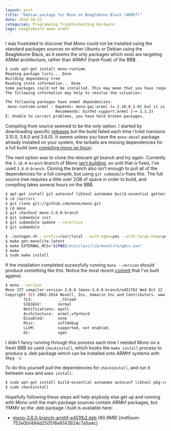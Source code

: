```yaml
---
layout: post
title: "Debian package for Mono on Beaglebone Black (ARMhf)"
date: 2014-10-23
categories: Programming Troubleshooting Hardware
tags: beagleboard mono armhf
---
```


I was frustrated to discover that Mono could not be installed using the standard packages sources on either Ubuntu or Debian using the Beaglebone Black, as it seems the only packages which exist are targeting ARMel architecture, rather than ARMhf (hard-float) of the BBB.

```bash
$ sudo apt-get install mono-runtime
Reading package lists... Done
Building dependency tree
Reading state information... Done
Some packages could not be installed. This may mean that you have requested an impossible situation or if you are using the unstable distribution that some required packages have not yet been created or been moved out of Incoming. 
The following information may help to resolve the situation:

The following packages have unmet dependencies:
 mono-runtime:armel : Depends: mono-gac:armel (= 2.10.8.1-8) but it is not installable
                      Recommends: binfmt-support:armel (>= 1.1.2)
E: Unable to correct problems, you have held broken packages.
```

Compiling from source seemed to be the only option. I started by downloading specific [releases][monorls] but the build failed each time I tried (versions 3.10.0, 3.8.0 and 3.6.0). It seems unless you have the `mono-devel` package already installed on your system, the tarballs are missing dependencies for a full build (see [compiling mono on linux][complnx]).

The next option was to clone the relevant git branch and try again. Currently the `3.10.0-branch` branch of Mono [isn't building](https://github.com/mono/mono/tree/mono-3.10.0-branch), so until that is fixed, I've used `3.8.0-branch`. Cloning the branch also isn't enough to pull all of the dependencies for a full compile, but using `git submodule` fixes this. The full source tree requires a little over 2GB of space in order to build, and compiling takes several hours on the BBB.

```bash
$ apt-get install git autoconf libtool automake build-essential gettext
$ cd /usr/src
$ git clone git://github.com/mono/mono.git
$ cd mono
$ git checkout mono-3.8.0-branch
$ git submodule init
$ git submodule update --recursive
$ git submodule
```

```bash
$ ./autogen.sh --prefix=/usr/local --with-sgen=yes --with-large-heap=yes --with-xen_opt=no --enable-parallel-mark --with-libgdiplus=/usr/local/lib
$ make get-monolite-latest
$ make EXTERNAL_MCS="${PWD}/mcs/class/lib/monolite/gmcs.exe"
$ make
$ sudo make install 
```

If the installation completed sucessfully running `mono --version` should produce something like this. Notice the most recent [commit][commit] that I've built against.

```bash
$ mono --version
Mono JIT compiler version 3.8.0 (mono-3.8.0-branch/e451fb2 Wed Oct 22 16:25:10 UTC 2014)
Copyright (C) 2002-2014 Novell, Inc, Xamarin Inc and Contributors. www.mono-project.com
        TLS:           __thread
        SIGSEGV:       normal
        Notifications: epoll
        Architecture:  armel,vfp+hard
        Disabled:      none
        Misc:          softdebug
        LLVM:          supported, not enabled.
        GC:            sgen
```

I didn't fancy running through this process each time I needed Mono on a fresh BBB so used `checkinstall`, which hooks the `make install` process to produce a .deb package which can be installed onto ARMhf systems with `dkpg -i`

To do this yourself pull the dependencies for `checkinstall`, and run it between `make` and `make install`.

```bash
$ sudo apt-get install build-essential automake autoconf libtool pkg-config libcurl4-openssl-dev intltool libxml2-dev libgtk2.0-dev libnotify-dev libglib2.0-dev libevent-dev checkinstall
$ sudo checkinstall
```

Hopefully following these steps will help anybody else get up and running with Mono until the main package sources contain ARMhf packages, but YMMV so the .deb package I built is available here:

* [mono-3.8.0-branch-armhf-e451fb2.deb][e451fb2] (90.9MB) [md5sum: 752e0b1494d250516e8143924c7a5a4c]

[e451fb2]: https://s3-eu-west-1.amazonaws.com/westgatecyber/mono-3.8.0-branch-armhf-e451fb2.deb
[monorls]: https://github.com/mono/mono/releases
[complnx]: http://www.mono-project.com/docs/compiling-mono/linux/
[commit]: https://github.com/mono/mono/commit/e451fb2813e67d6f9d56424775444d0e5acca19f